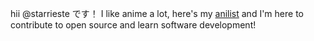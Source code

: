 hii @starrieste です！
I like anime a lot, here's my [anilist](https://anilist.co/user/snowei/)
and I'm here to contribute to open source and learn software development!

